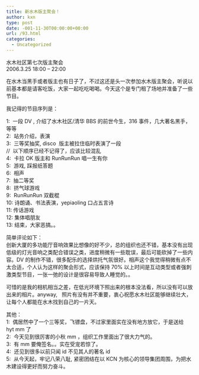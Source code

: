 ```yaml
---
title: 新水木版主聚会！
author: kxn
type: post
date: -001-11-30T00:00:00+00:00
url: /93.html
categories:
  - Uncategorized
---
```


水木社区第七次版主聚会  
2006.3.25 18:00 &#8211; 22:00

在水木当黑手或者版主也有日子了，不过这还是头一次参加水木版主聚会，听说以前基本都是请客吃饭，大家一起吃吃喝喝。今天这个是专门租了场地并准备了一些节目。

我记得的节目序列是：

1:  一段 DV , 介绍了水木社区/清华 BBS 的前世今生，316 事件，几大著名黑手，等等  
2:  站务介绍，表演  
3:  三等奖抽奖, disco  版主被拉住临时表演了一段  
//  以下顺序已经不记得了，应该比较混乱  
4:  卡拉 OK 版主和 RunRunRun 唱一生有你  
5:  游戏, 踩报纸答题  
6:  相声  
7:  抽二等奖  
8:  挤气球游戏  
9:  RunRunRun 双截棍  
10: 诗朗诵、书法表演，yepiaoling 口占五言诗  
11: 传话游戏  
12: 集体唱朋友  
13: 结束，大家恶搞。。

简单评论如下：  
创新大厦的多功能厅音响效果比想像的好不少，总的组织也还不错，基本没有出现低级的灯光音响之类配合错误之类，进度稍微有一些耽误，最后可能砍掉了一些内容。DV 的制作不错，很多配乐的选择烘托气氛很好。相声这个我觉得稍微有点不太合适，个人认为这样的聚会形式，应该保持 70% 以上时间是互动类型或者强刺激类型节目，一张一弛的设计是很容易导致人睡觉的。。

可惜的是我的相机相当之差，在低光环境下照出来的根本没法看，所以没有可以放出来的相片。anyway,   照片有没有并不重要，衷心祝愿水木社区能够继续壮大，让每个人都能在水木找到自己的一片天。

其他：  
1:  偶居然中了一个三等奖，飞镖盘，不过家里面实在没有地方放它，于是送给 hyt mm 了  
2:  今天见到很厉害的小秋 mm ，组织工作里面出了很大力气的。  
3:  有 mm 要俺签名。。实在受宠若惊了。  
4:  还见到很多以前只闻 id 不见其人的著名 id  
5:  从今天起，牢记八荣八耻, 紧密团结在以 KCN 为核心的领导集团周围，为把水木建设得更好而努力奋斗。
